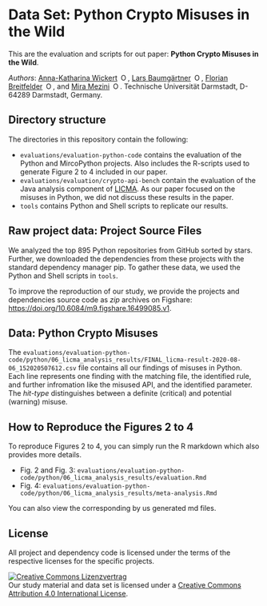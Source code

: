 # Data Set: Python Crypto Misuses in the Wild

This are the evaluation and scripts for out paper: **Python Crypto Misuses in the Wild**.

*Authors*:
<a itemprop="sameAs" content="https://orcid.org/0000-0002-1441-2423" href="https://orcid.org/0000-0002-1441-2423" target="orcid.widget" rel="me noopener noreferrer" style="vertical-align:left;">Anna-Katharina Wickert<img src="https://orcid.org/sites/default/files/images/orcid_16x16.png" style="width:1em;margin-left:.5em;" alt="ORCID iD icon"></a>, <a itemprop="sameAs" content="https://orcid.org/0000-0002-5805-2773" href="https://orcid.org/0000-0002-5805-2773" target="orcid.widget" rel="me noopener noreferrer" style="vertical-align:left;">Lars Baumgärtner<img src="https://orcid.org/sites/default/files/images/orcid_16x16.png" style="width:1em;margin-left:.5em;" alt="ORCID iD icon"></a>, <a itemprop="sameAs" content="https://orcid.org/0000-0003-2337-1819" href="https://orcid.org/0000-0003-2337-1819" target="orcid.widget" rel="me noopener noreferrer" style="vertical-align:left;">Florian Breitfelder<img src="https://orcid.org/sites/default/files/images/orcid_16x16.png" style="width:1em;margin-left:.5em;" alt="ORCID iD icon"></a>, and <a itemprop="sameAs" content="https://orcid.org/0000-0001-6563-7537" href="https://orcid.org/0000-0001-6563-7537" target="orcid.widget" rel="me noopener noreferrer" style="vertical-align:left;">Mira Mezini<img src="https://orcid.org/sites/default/files/images/orcid_16x16.png" style="width:1em;margin-left:.5em;" alt="ORCID iD icon"></a>.
Technische Universität Darmstadt, D-64289 Darmstadt, Germany.

## Directory structure

The directories in this repository contain the following:
- `evaluations/evaluation-python-code` contains the evaluation of the Python and MircoPython projects. Also includes the R-scripts used to generate Figure 2 to 4 included in our paper. 
- `evaluations/evaluation/crypto-api-bench` contain the evaluation of the Java analysis component of [LICMA](https://github.com/stg-tud/licma). As our paper focused on the misuses in Python, we did not discuss these results in the paper. 
- `tools` contains Python and Shell scripts to replicate our results. 

## Raw project data: Project Source Files

We analyzed the top 895 Python repositories from GitHub sorted by stars.
Further, we downloaded the dependencies from these projects with the standard dependency manager pip. 
To gather these data, we used the Python and Shell scripts in `tools`.

To improve the reproduction of our study, we provide the projects and dependencies source code as *zip* archives on Figshare: https://doi.org/10.6084/m9.figshare.16499085.v1. 

## Data: Python Crypto Misuses

The `evaluations/evaluation-python-code/python/06_licma_analysis_results/FINAL_licma-result-2020-08-06_152020507612.csv` file contains all our findings of misuses in Python. 
Each line represents one finding with the matching file, the identified rule, and further infromation like the misused API, and the identified parameter. 
The *hit-type* distinguishes between a definite (critical) and potential (warning) misuse.  

## How to Reproduce the Figures 2 to 4

To reproduce Figures 2 to 4, you can simply run the R markdown which also provides more details.
- Fig. 2 and Fig. 3: `evaluations/evaluation-python-code/python/06_licma_analysis_results/evaluation.Rmd`
- Fig. 4: `evaluations/evaluation-python-code/python/06_licma_analysis_results/meta-analysis.Rmd`

You can also view the corresponding by us generated md files.


## License

All project and dependency code is licensed under the terms of the respective licenses for the specific projects.

<a rel="license" href="http://creativecommons.org/licenses/by/4.0/"><img alt="Creative Commons Lizenzvertrag" style="border-width:0" src="https://i.creativecommons.org/l/by/4.0/88x31.png" /></a><br />
Our study material and data set is licensed under a [Creative Commons Attribution 4.0 International License](https://creativecommons.org/licenses/by/4.0/).
